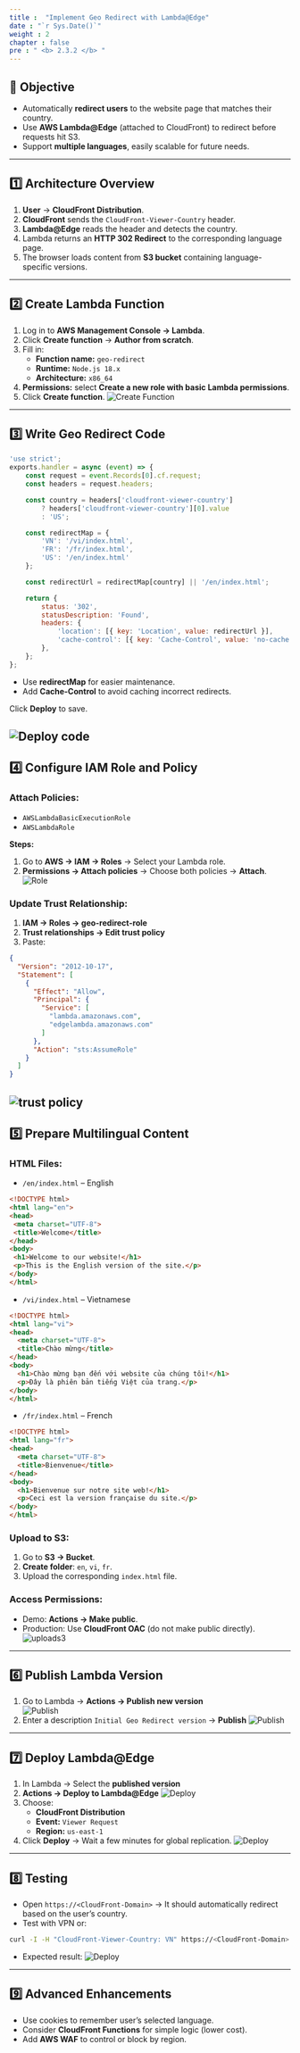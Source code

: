 ```yaml
---
title :  "Implement Geo Redirect with Lambda@Edge"
date : "`r Sys.Date()`"
weight : 2
chapter : false
pre : " <b> 2.3.2 </b> "
---
```


## 🎯 Objective
- Automatically **redirect users** to the website page that matches their country.  
- Use **AWS Lambda@Edge** (attached to CloudFront) to redirect before requests hit S3.  
- Support **multiple languages**, easily scalable for future needs.

---

## 1️⃣ **Architecture Overview**

1. **User** → **CloudFront Distribution**.  
2. **CloudFront** sends the `CloudFront-Viewer-Country` header.  
3. **Lambda@Edge** reads the header and detects the country.  
4. Lambda returns an **HTTP 302 Redirect** to the corresponding language page.  
5. The browser loads content from **S3 bucket** containing language-specific versions.  

---

## 2️⃣ **Create Lambda Function**

1. Log in to **AWS Management Console → Lambda**.  
2. Click **Create function** → **Author from scratch**.  
3. Fill in:
   - **Function name:** `geo-redirect`  
   - **Runtime:** `Node.js 18.x`  
   - **Architecture:** `x86_64`  
4. **Permissions:** select **Create a new role with basic Lambda permissions**.  
5. Click **Create function**.
![Create Function](/images/2.prerequisite/026-createfunction.png)
---

## 3️⃣ **Write Geo Redirect Code**

```javascript
'use strict';
exports.handler = async (event) => {
    const request = event.Records[0].cf.request;
    const headers = request.headers;

    const country = headers['cloudfront-viewer-country']
        ? headers['cloudfront-viewer-country'][0].value
        : 'US';

    const redirectMap = {
        'VN': '/vi/index.html',
        'FR': '/fr/index.html',
        'US': '/en/index.html'
    };

    const redirectUrl = redirectMap[country] || '/en/index.html';

    return {
        status: '302',
        statusDescription: 'Found',
        headers: {
            'location': [{ key: 'Location', value: redirectUrl }],
            'cache-control': [{ key: 'Cache-Control', value: 'no-cache' }]
        },
    };
};
```

- Use **redirectMap** for easier maintenance.  
- Add **Cache-Control** to avoid caching incorrect redirects.  

Click **Deploy** to save.

![Deploy code](/images/2.prerequisite/027-deploycode.png)
---

## 4️⃣ **Configure IAM Role and Policy**

### Attach Policies:

- `AWSLambdaBasicExecutionRole`  
- `AWSLambdaRole`  

**Steps:**  
1. Go to **AWS → IAM → Roles** → Select your Lambda role.  
2. **Permissions → Attach policies** → Choose both policies → **Attach**.
![Role](/images/2.prerequisite/028-Role.png)
### Update Trust Relationship:

1. **IAM → Roles → geo-redirect-role**  
2. **Trust relationships → Edit trust policy**  
3. Paste:

```json
{
  "Version": "2012-10-17",
  "Statement": [
    {
      "Effect": "Allow",
      "Principal": {
        "Service": [
          "lambda.amazonaws.com",
          "edgelambda.amazonaws.com"
        ]
      },
      "Action": "sts:AssumeRole"
    }
  ]
}
```
![trust policy](/images/2.prerequisite/029-trustpolicy.png)
---

## 5️⃣ **Prepare Multilingual Content**

### HTML Files:

- `/en/index.html` – English  
```html
<!DOCTYPE html>
<html lang="en">
<head>
 <meta charset="UTF-8">
 <title>Welcome</title>
</head>
<body>
 <h1>Welcome to our website!</h1>
 <p>This is the English version of the site.</p>
</body>
</html>
```
- `/vi/index.html` – Vietnamese  
```html
<!DOCTYPE html>
<html lang="vi">
<head>
  <meta charset="UTF-8">
  <title>Chào mừng</title>
</head>
<body>
  <h1>Chào mừng bạn đến với website của chúng tôi!</h1>
  <p>Đây là phiên bản tiếng Việt của trang.</p>
</body>
</html>
```
- `/fr/index.html` – French  
```html
<!DOCTYPE html>
<html lang="fr">
<head>
  <meta charset="UTF-8">
  <title>Bienvenue</title>
</head>
<body>
  <h1>Bienvenue sur notre site web!</h1>
  <p>Ceci est la version française du site.</p>
</body>
</html>
```
### Upload to S3:

1. Go to **S3 → Bucket**.  
2. **Create folder**: `en`, `vi`, `fr`.  
3. Upload the corresponding `index.html` file.  

### Access Permissions:

- Demo: **Actions → Make public**.  
- Production: Use **CloudFront OAC** (do not make public directly).
![uploads3](/images/2.prerequisite/030-uploads3.png)
---

## 6️⃣ **Publish Lambda Version**

1. Go to Lambda → **Actions → Publish new version**  
![Publish](/images/2.prerequisite/031-publish.png)
2. Enter a description `Initial Geo Redirect version` → **Publish**
![Publish](/images/2.prerequisite/032-publish.png)

---

## 7️⃣ **Deploy Lambda@Edge**

1. In Lambda → Select the **published version**
2. **Actions → Deploy to Lambda@Edge** 
![Deploy](/images/2.prerequisite/033-deploy.png)
3. Choose:
   - **CloudFront Distribution**  
   - **Event:** `Viewer Request`  
   - **Region:** `us-east-1`  
4. Click **Deploy** → Wait a few minutes for global replication.
![Deploy](/images/2.prerequisite/034-deploy.png)
---
## 8️⃣ **Testing**

- Open `https://<CloudFront-Domain>` → It should automatically redirect based on the user’s country.  
- Test with VPN or:

```bash
curl -I -H "CloudFront-Viewer-Country: VN" https://<CloudFront-Domain>
```

- Expected result:
![Deploy](/images/2.prerequisite/035-result.png)
---

## 9️⃣ **Advanced Enhancements**

- Use cookies to remember user’s selected language.  
- Consider **CloudFront Functions** for simple logic (lower cost).  
- Add **AWS WAF** to control or block by region.  
